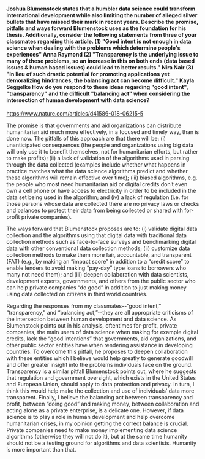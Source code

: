 #### Joshua Blumenstock states that a humbler data science could transform international development while also limiting the number of alleged silver bullets that have missed their mark in recent years. Describe the promise, pitfalls and ways forward Blumenstock uses as the foundation for his thesis. Additionally, consider the following statements from three of your classmates regarding this article. (1) "Good intent is not enough in data science when dealing with the problems which determine people's experiences" Anna Raymond (2) "Transparency is the underlying issue to many of these problems, so an increase in this on both ends (data based issues & human based issues) could lead to better results." Nira Nair (3) "In lieu of such drastic potential for promoting applications yet demoralizing hindrances, the balancing act can become difficult." Kayla Seggelke How do you respond to these ideas regarding "good intent", "transparency" and the difficult "balancing act" when considering the intersection of human development with data science?

https://www.nature.com/articles/d41586-018-06215-5

The promise is that governments and aid organizations can distribute humanitarian aid much more effectively, in a focused and timely way, than is done now.  The pitfalls of this approach are that there will be: (i) unanticipated consequences (the people and organizations using big data will only use it to benefit themselves, not for humanitarian efforts, but rather to make profits); (ii) a lack of validation of the algorithms used in parsing through the data collected (examples include whether what happens in practice matches what the data science algorithms predict and whether these algorithms will remain effective over time); (iii) biased algorithms, e.g. the people who most need humanitarian aid or digital credits don’t even own a cell phone or have access to electricity in order to be included in the data set being used in the algorithm; and (iv) a lack of regulation (i.e. for those persons whose data are collected there are no privacy laws or checks and balances to protect their data from being collected or shared with for-profit private companies).

The ways forward that Blumenstock proposes are to: (i) validate digital data collection and the algorithms using that digital data with traditional data collection methods such as face-to-face surveys and benchmarking digital data with other conventional data collection methods; (ii) customize data collection methods to make them more fair, accountable, and transparent (FAT) (e.g., by making an “impact score” in addition to a “credit score” to enable lenders to avoid making “pay-day” type loans to borrowers who many not need them); and (iii) deepen collaboration with data scientists, development experts, governments, and others from the public sector who can help private companies “do good” in addition to just making money using data collected on citizens in third world countries.  

Regarding the responses from my classmates--”good intent,” “transparency,” and “balancing act,”--they are all appropriate criticisms of the intersection between human development and data science.  As Blumenstock points out in his analysis, oftentimes for-profit, private companies, the main users of data science when making for example digital credits, lack the “good intentions” that governments, aid organizations, and other public sector entities have when rendering assistance in developing countries.  To overcome this pitfall, he proposes to deepen collaboration with these entities which I believe would help greatly to generate goodwill and offer greater insight into the problems individuals face on the ground.  Transparency is a similar pitfall Blumenstock points out, where he suggests that regulation and government oversight, which exists in the United States and European Union, should apply to data protection and privacy.  In turn, I think this would help make the collection and use of individuals’ data more transparent.  Finally, I believe the balancing act between transparency and profit, between “doing good” and making money, between collaboration and acting alone as a private enterprise, is a delicate one.  However, if data science is to play a role in human development and help overcome humanitarian crises, in my opinion getting the correct balance is crucial.  Private companies need to make money implementing data science algorithms (otherwise they will not do it), but at the same time humanity should not be a testing ground for algorithms and data scientists.  Humanity is more important than that.
